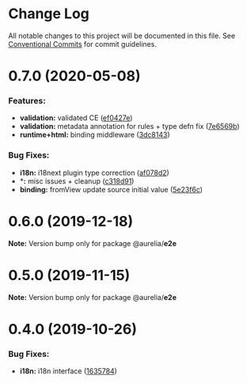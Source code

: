 # Change Log

All notable changes to this project will be documented in this file.
See [Conventional Commits](https://conventionalcommits.org) for commit guidelines.

<a name="0.7.0"></a>
# 0.7.0 (2020-05-08)

### Features:

* **validation:** validated CE ([ef0427e](https://github.com/aurelia/aurelia/commit/ef0427e))
* **validation:** metadata annotation for rules + type defn fix ([7e6569b](https://github.com/aurelia/aurelia/commit/7e6569b))
* **runtime+html:** binding middleware ([3dc8143](https://github.com/aurelia/aurelia/commit/3dc8143))


### Bug Fixes:

* **i18n:** i18next plugin type correction ([af078d2](https://github.com/aurelia/aurelia/commit/af078d2))
* ***:** misc issues + cleanup ([c318d91](https://github.com/aurelia/aurelia/commit/c318d91))
* **binding:** fromView update source initial value ([5e23f6c](https://github.com/aurelia/aurelia/commit/5e23f6c))

<a name="0.6.0"></a>
# 0.6.0 (2019-12-18)

**Note:** Version bump only for package @aurelia/__e2e__

<a name="0.5.0"></a>
# 0.5.0 (2019-11-15)

**Note:** Version bump only for package @aurelia/__e2e__

<a name="0.4.0"></a>
# 0.4.0 (2019-10-26)

### Bug Fixes:

* **i18n:** i18n interface ([1635784](https://github.com/aurelia/aurelia/commit/1635784))

